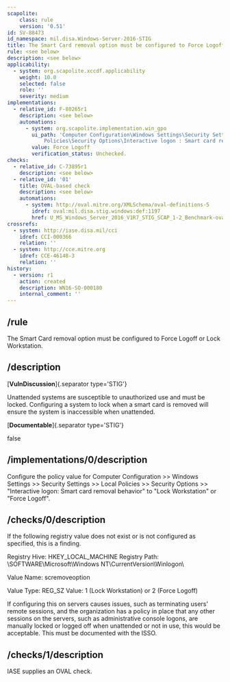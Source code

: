 ```yaml
---
scapolite:
    class: rule
    version: '0.51'
id: SV-88473
id_namespace: mil.disa.Windows-Server-2016-STIG
title: The Smart Card removal option must be configured to Force Logoff or Lock Workstation.
rule: <see below>
description: <see below>
applicability:
  - system: org.scapolite.xccdf.applicability
    weight: 10.0
    selected: false
    role: ''
    severity: medium
implementations:
  - relative_id: F-80265r1
    description: <see below>
    automations:
      - system: org.scapolite.implementation.win_gpo
        ui_path: 'Computer Configuration\Windows Settings\Security Settings\Local
            Policies\Security Options\Interactive logon : Smart card removal behavior'
        value: Force Logoff
        verification_status: Unchecked.
checks:
  - relative_id: C-73895r1
    description: <see below>
  - relative_id: '01'
    title: OVAL-based check
    description: <see below>
    automations:
      - system: http://oval.mitre.org/XMLSchema/oval-definitions-5
        idref: oval:mil.disa.stig.windows:def:1197
        href: U_MS_Windows_Server_2016_V1R7_STIG_SCAP_1-2_Benchmark-oval.xml
crossrefs:
  - system: http://iase.disa.mil/cci
    idref: CCI-000366
    relation: ''
  - system: http://cce.mitre.org
    idref: CCE-46148-3
    relation: ''
history:
  - version: r1
    action: created
    description: WN16-SO-000180
    internal_comment: ''
---
```



## /rule

The Smart Card removal option must be configured to Force Logoff or Lock Workstation.

## /description

[**VulnDiscussion**]{.separator type='STIG'}

Unattended systems are susceptible to unauthorized use and must be locked. Configuring a system to lock when a smart card is removed will ensure the system is inaccessible when unattended.

[**Documentable**]{.separator type='STIG'}

false

## /implementations/0/description

Configure the policy value for Computer Configuration >> Windows Settings >> Security Settings >> Local Policies >> Security Options >> "Interactive logon: Smart card removal behavior" to "Lock Workstation" or "Force Logoff".

## /checks/0/description

If the following registry value does not exist or is not configured as specified, this is a finding.

Registry Hive: HKEY_LOCAL_MACHINE
Registry Path: \SOFTWARE\Microsoft\Windows NT\CurrentVersion\Winlogon\

Value Name: scremoveoption

Value Type: REG_SZ
Value: 1 (Lock Workstation) or 2 (Force Logoff)

If configuring this on servers causes issues, such as terminating users' remote sessions, and the organization has a policy in place that any other sessions on the servers, such as administrative console logons, are manually locked or logged off when unattended or not in use, this would be acceptable. This must be documented with the ISSO.

## /checks/1/description

IASE supplies an OVAL check.

